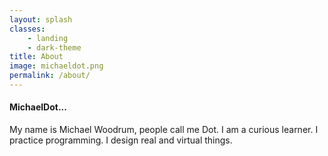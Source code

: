```yaml
---
layout: splash
classes: 
    - landing
    - dark-theme
title: About
image: michaeldot.png
permalink: /about/
---
```


#### MichaelDot...


My name is Michael Woodrum, people call me Dot. I am a curious learner. I practice programming. I design real and virtual things. 